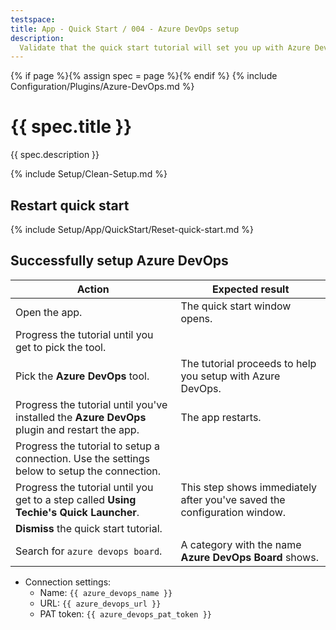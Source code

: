 ```yaml
---
testspace:
title: App - Quick Start / 004 - Azure DevOps setup
description:
  Validate that the quick start tutorial will set you up with Azure DevOps.
---
```


{% if page %}{% assign spec = page %}{% endif %}
{% include Configuration/Plugins/Azure-DevOps.md %}

# {{ spec.title }}

{{ spec.description }}

{% include Setup/Clean-Setup.md %}

## Restart quick start

{% include Setup/App/QuickStart/Reset-quick-start.md %}

## Successfully setup Azure DevOps

| Action                                                                                        | Expected result                                                          |
| --------------------------------------------------------------------------------------------- | ------------------------------------------------------------------------ |
| Open the app.                                                                                 | The quick start window opens.                                            |
| Progress the tutorial until you get to pick the tool.                                         |                                                                          |
| Pick the **Azure DevOps** tool.                                                               | The tutorial proceeds to help you setup with Azure DevOps.               |
| Progress the tutorial until you've installed the **Azure DevOps** plugin and restart the app. | The app restarts.                                                        |
| Progress the tutorial to setup a connection. Use the settings below to setup the connection.  |                                                                          |
| Progress the tutorial until you get to a step called **Using Techie's Quick Launcher**.       | This step shows immediately after you've saved the configuration window. |
| **Dismiss** the quick start tutorial.                                                         |                                                                          |
| Search for `azure devops board`.                                                              | A category with the name **Azure DevOps Board** shows.                   |

- Connection settings:
  - Name: `{{ azure_devops_name }}`
  - URL: `{{ azure_devops_url }}`
  - PAT token: `{{ azure_devops_pat_token }}`
